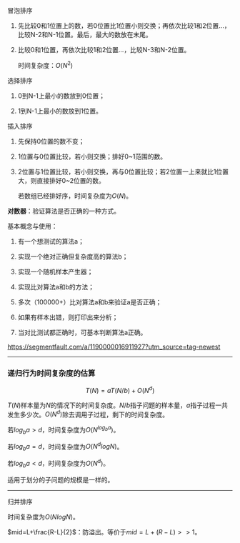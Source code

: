 冒泡排序

1. 先比较0和1位置上的数，若0位置比1位置小则交换；再依次比较1和2位置...，比较N-2和N-1位置。最后，最大的数放在末尾。

2. 比较0和1位置，再依次比较1和2位置...，比较N-3和N-2位置。

   时间复杂度：$O(N^2)$

   

选择排序

1. 0到N-1上最小的数放到0位置；

2. 1到N-1上最小的数放到1位置。

   

插入排序

1. 先保持0位置的数不变；

2. 1位置与0位置比较，若小则交换；排好0~1范围的数。

3. 2位置与1位置比较，若小则交换，再与0位置比较；若2位置一上来就比1位置大，则直接排好0~2位置的数。

   若数组已经排好序，时间复杂度为$O(N)$。



**对数器**：验证算法是否正确的一种方式。

基本概念与使用：

1. 有一个想测试的算法a；

2. 实现一个绝对正确但复杂度高的算法b；

3. 实现一个随机样本产生器；

4. 实现比对算法a和b的方法；

5. 多次（100000+）比对算法a和b来验证a是否正确；

6. 如果有样本出错，则打印出来分析；

7. 当对比测试都正确时，可基本判断算法a正确。

   

https://segmentfault.com/a/1190000016911927?utm_source=tag-newest

______

### 递归行为时间复杂度的估算

$$
T(N)=aT(N/b)+O(N^d)
$$



$T(N)$样本量为$N$的情况下的时间复杂度。$N/b$指子问题的样本量，$a$指子过程一共发生多少次。$O(N^d)$除去调用子过程，剩下的时间复杂度。

若$log_ba>d$，时间复杂度为$O(N^{log_ba})$。

若$log_ba=d$，时间复杂度为$O(N^dlogN)$。

若$log_ba<d$，时间复杂度为$O(N^d)$。

适用于划分的子问题的规模是一样的。

____

归并排序

时间复杂度为$O(NlogN)$。

$mid=L+\frac{R-L}{2}$：防溢出。等价于$mid=L+(R-L)>>1$。

